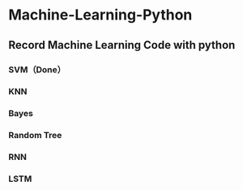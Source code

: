 # Machine-Learning-Python
## Record Machine Learning Code with python

### SVM（Done）

### KNN

### Bayes

### Random Tree

### RNN

### LSTM
